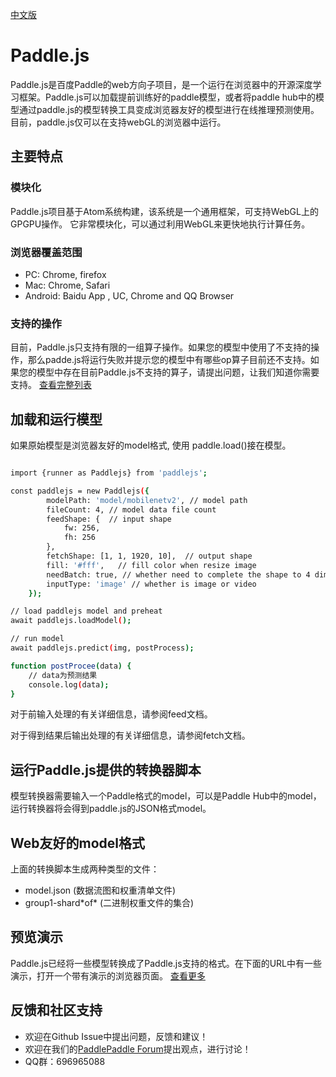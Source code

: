 [中文版](./README_cn.md)

# Paddle.js

Paddle.js是百度Paddle的web方向子项目，是一个运行在浏览器中的开源深度学习框架。Paddle.js可以加载提前训练好的paddle模型，或者将paddle hub中的模型通过paddle.js的模型转换工具变成浏览器友好的模型进行在线推理预测使用。目前，paddle.js仅可以在支持webGL的浏览器中运行。

## 主要特点

### 模块化

Paddle.js项目基于Atom系统构建，该系统是一个通用框架，可支持WebGL上的GPGPU操作。 它非常模块化，可以通过利用WebGL来更快地执行计算任务。

### 浏览器覆盖范围

* PC: Chrome, firefox
* Mac: Chrome, Safari
* Android: Baidu App , UC, Chrome and QQ Browser

### 支持的操作

目前，Paddle.js只支持有限的一组算子操作。如果您的模型中使用了不支持的操作，那么padde.js将运行失败并提示您的模型中有哪些op算子目前还不支持。如果您的模型中存在目前Paddle.js不支持的算子，请提出问题，让我们知道你需要支持。
[查看完整列表](./src/factory/fshader/README.md)


## 加载和运行模型

如果原始模型是浏览器友好的model格式, 使用 paddle.load()接在模型。

```bash

import {runner as Paddlejs} from 'paddlejs';

const paddlejs = new Paddlejs({
        modelPath: 'model/mobilenetv2', // model path
        fileCount: 4, // model data file count
        feedShape: {  // input shape
            fw: 256,
            fh: 256
        },
        fetchShape: [1, 1, 1920, 10],  // output shape
        fill: '#fff',   // fill color when resize image
        needBatch: true, // whether need to complete the shape to 4 dimension
        inputType: 'image' // whether is image or video
    });

// load paddlejs model and preheat
await paddlejs.loadModel();

// run model
await paddlejs.predict(img, postProcess);

function postProcee(data) {
    // data为预测结果
    console.log(data);
}

```

对于前输入处理的有关详细信息，请参阅feed文档。

对于得到结果后输出处理的有关详细信息，请参阅fetch文档。


## 运行Paddle.js提供的转换器脚本

模型转换器需要输入一个Paddle格式的model，可以是Paddle Hub中的model，运行转换器将会得到paddle.js的JSON格式model。

## Web友好的model格式

上面的转换脚本生成两种类型的文件：

 - model.json (数据流图和权重清单文件)
 - group1-shard\*of\* (二进制权重文件的集合)


## 预览演示

Paddle.js已经将一些模型转换成了Paddle.js支持的格式。在下面的URL中有一些演示，打开一个带有演示的浏览器页面。
[查看更多](./examples/README.md)


## 反馈和社区支持

- 欢迎在Github Issue中提出问题，反馈和建议！
- 欢迎在我们的[PaddlePaddle Forum](https://ai.baidu.com/forum/topic/list/168)提出观点，进行讨论！
- QQ群：696965088
